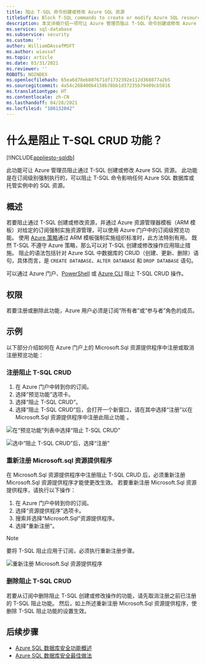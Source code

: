 ```yaml
---
title: 阻止 T-SQL 命令创建或修改 Azure SQL 资源
titleSuffix: Block T-SQL commands to create or modify Azure SQL resources
description: 本文详细介绍一项可让 Azure 管理员阻止 T-SQL 命令创建或修改 Azure SQL 资源的功能
ms.service: sql-database
ms.subservice: security
ms.custom: ''
author: WilliamDAssafMSFT
ms.author: wiassaf
ms.topic: article
ms.date: 03/31/2021
ms.reviewer: ''
ROBOTS: NOINDEX
ms.openlocfilehash: 65ea6d78eb807671df1732392e112d368877a2b5
ms.sourcegitcommit: 4a54c268400b4158b78bb1d37235b79409cb5816
ms.translationtype: HT
ms.contentlocale: zh-CN
ms.lasthandoff: 04/28/2021
ms.locfileid: "108132042"
---
```

# <a name="what-is-block-t-sql-crud-feature"></a>什么是阻止 T-SQL CRUD 功能？
[!INCLUDE[appliesto-sqldb](../includes/appliesto-sqldb-sqlmi.md)]


此功能可让 Azure 管理员阻止通过 T-SQL 创建或修改 Azure SQL 资源。 此功能是在订阅级别强制执行的，可以阻止 T-SQL 命令影响任何 Azure SQL 数据库或托管实例中的 SQL 资源。

## <a name="overview"></a>概述

若要阻止通过 T-SQL 创建或修改资源，并通过 Azure 资源管理器模板（ARM 模板）对给定的订阅强制实施资源管理，可以使用 Azure 门户中的订阅级预览功能。 使用 [Azure 策略](../../governance/policy/overview.md)通过 ARM 模板强制实施组织标准时，此方法特别有用。 既然 T-SQL 不遵守 Azure 策略，那么可以对 T-SQL 创建或修改操作应用阻止措施。 阻止的语法包括针对 Azure SQL 中数据库的 CRUD（创建、更新、删除）语句，具体而言，是 `CREATE DATABASE`、`ALTER DATABASE` 和 `DROP DATABASE` 语句。 

可以通过 Azure 门户、[PowerShell](/powershell/module/az.resources/register-azproviderfeature) 或 [Azure CLI](/cli/azure/feature#az_feature_register) 阻止 T-SQL CRUD 操作。

## <a name="permissions"></a>权限

若要注册或删除此功能，Azure 用户必须是订阅“所有者”或“参与者”角色的成员。

## <a name="examples"></a>示例

以下部分介绍如何在 Azure 门户上的 Microsoft.Sql 资源提供程序中注册或取消注册预览功能： 

### <a name="register-block-t-sql-crud"></a>注册阻止 T-SQL CRUD

1. 在 Azure 门户中转到你的订阅。
2. 选择“预览功能”选项卡。 
3. 选择“阻止 T-SQL CRUD”。
4. 选择“阻止 T-SQL CRUD”后，会打开一个新窗口，请在其中选择“注册”以在 Microsoft.Sql 资源提供程序中注册此阻止功能 。

![在“预览功能”列表中选择“阻止 T-SQL CRUD”](./media/block-tsql-crud/block-tsql-crud.png)

![选中“阻止 T-SQL CRUD”后，选择“注册”](./media/block-tsql-crud/block-tsql-crud-register.png)

  
### <a name="re-register-microsoftsql-resource-provider"></a>重新注册 Microsoft.sql 资源提供程序 
在 Microsoft.Sql 资源提供程序中注册阻止 T-SQL CRUD 后，必须重新注册 Microsoft.Sql 资源提供程序才能使更改生效。 若要重新注册 Microsoft.Sql 资源提供程序，请执行以下操作：

1. 在 Azure 门户中转到你的订阅。
2. 选择“资源提供程序”选项卡。
3. 搜索并选择“Microsoft.Sql”资源提供程序。
4. 选择“重新注册”。 

> [!NOTE]
> 要将 T-SQL 阻止应用于订阅，必须执行重新注册步骤。 

![重新注册 Microsoft.Sql 资源提供程序](./media/block-tsql-crud/block-tsql-crud-re-register.png)

### <a name="removing-block-t-sql-crud"></a>删除阻止 T-SQL CRUD
若要从订阅中删除阻止 T-SQL 创建或修改操作的功能，请先取消注册之前已注册的 T-SQL 阻止功能。 然后，如上所述重新注册 Microsoft.Sql 资源提供程序，使删除 T-SQL 阻止功能的设置生效。 


## <a name="next-steps"></a>后续步骤

- [Azure SQL 数据库安全功能概述](security-overview.md)
- [Azure SQL 数据库安全最佳做法](security-best-practice.md)